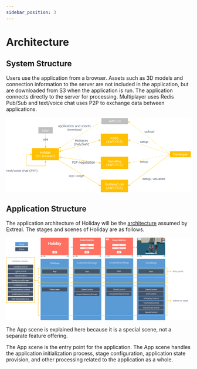 ```yaml
---
sidebar_position: 3
---
```


# Architecture

## System Structure

Users use the application from a browser.
Assets such as 3D models and connection information to the server are not included in the application, but are downloaded from S3 when the application is run.
The application connects directly to the server for processing.
Multiplayer uses Redis Pub/Sub and text/voice chat uses P2P to exchange data between applications.

![system structure](../img/holiday-sys-structure.png)

## Application Structure

The application architecture of Holiday will be the [architecture](../intro.md#application) assumed by Extreal.
The stages and scenes of Holiday are as follows.

![application structure](../img/holiday-app-structure.png)

The App scene is explained here because it is a special scene, not a separate feature offering.

The App scene is the entry point for the application.
The App scene handles the application initialization process, stage configuration, application state provision, and other processing related to the application as a whole.
